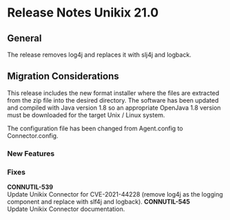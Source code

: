 # Release Notes Unikix 21.0

## General

The release removes log4j and replaces it with slj4j and logback.

## Migration Considerations

This release includes the new format installer where the files are extracted from the zip file into the desired directory. 
The software has been updated and compiled with Java version 1.8 so an appropriate OpenJava 1.8 version must be downloaded 
for the target Unix / Linux system.

The configuration file has been changed from Agent.config to Connector.config.

### New Features

### Fixes

**CONNUTIL-539**    
                    Update Unikix Connector for CVE-2021-44228 (remove log4j as the logging component and replace with slf4j and logback).
**CONNUTIL-545**    
                    Update Unikix Connector documentation.	


			